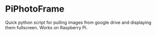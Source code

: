 # PiPhotoFrame
Quick python script for pulling images from google drive and displaying them fullscreen. Works on Raspberry Pi.
